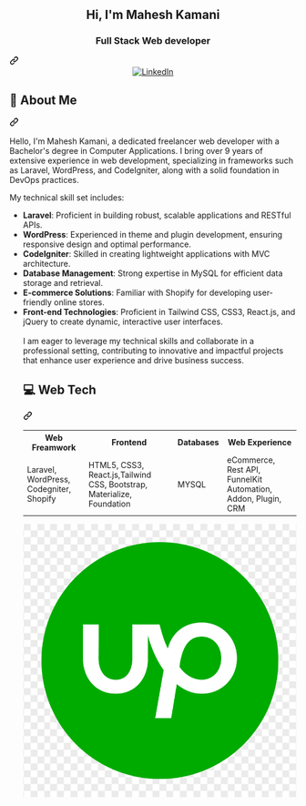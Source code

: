 <article class="markdown-body entry-content container-lg f5" itemprop="text">
  <div class="markdown-heading" dir="auto"><h1 align="center" class="heading-element" dir="auto">Hi, I'm Mahesh Kamani</h1></div>
  <div class="markdown-heading" dir="auto"><h3 align="center" class="heading-element" dir="auto">Full Stack Web developer</h3><a id="user-content-aspiring-software-development-engineer" class="anchor" aria-label="Permalink: Aspiring Software Development Engineer" href="#freelancer-web-developer-wordpress-laravel"><svg class="octicon octicon-link" viewBox="0 0 16 16" version="1.1" width="16" height="16" aria-hidden="true"><path d="m7.775 3.275 1.25-1.25a3.5 3.5 0 1 1 4.95 4.95l-2.5 2.5a3.5 3.5 0 0 1-4.95 0 .751.751 0 0 1 .018-1.042.751.751 0 0 1 1.042-.018 1.998 1.998 0 0 0 2.83 0l2.5-2.5a2.002 2.002 0 0 0-2.83-2.83l-1.25 1.25a.751.751 0 0 1-1.042-.018.751.751 0 0 1-.018-1.042Zm-4.69 9.64a1.998 1.998 0 0 0 2.83 0l1.25-1.25a.751.751 0 0 1 1.042.018.751.751 0 0 1 .018 1.042l-1.25 1.25a3.5 3.5 0 1 1-4.95-4.95l2.5-2.5a3.5 3.5 0 0 1 4.95 0 .751.751 0 0 1-.018 1.042.751.751 0 0 1-1.042.018 1.998 1.998 0 0 0-2.83 0l-2.5 2.5a1.998 1.998 0 0 0 0 2.83Z"></path></svg></a></div>
  <div align="center" dir="auto">    
    <a href="https://www.linkedin.com/in/maheshkamani309/" rel="nofollow">
      <img src="https://camo.githubusercontent.com/bbd5a3be2124528ab2064d49356ed845b5f9a05fc79c603e25c76c6601e28b67/68747470733a2f2f696d672e736869656c64732e696f2f62616467652f4c696e6b6564496e2d2532333030373742352e7376673f6c6f676f3d6c696e6b6564696e266c6f676f436f6c6f723d7768697465" alt="LinkedIn" height="30" data-canonical-src="https://img.shields.io/badge/LinkedIn-%230077B5.svg?logo=linkedin&amp;logoColor=white" style="max-width: 100%;">
    </a>   
  </div>
  <div class="markdown-heading" dir="auto"><h2 class="heading-element" dir="auto">🚀 About Me</h2><a id="user-content--about-me" class="anchor" aria-label="Permalink: 🚀 About Me" href="#-about-me"><svg class="octicon octicon-link" viewBox="0 0 16 16" version="1.1" width="16" height="16" aria-hidden="true"><path d="m7.775 3.275 1.25-1.25a3.5 3.5 0 1 1 4.95 4.95l-2.5 2.5a3.5 3.5 0 0 1-4.95 0 .751.751 0 0 1 .018-1.042.751.751 0 0 1 1.042-.018 1.998 1.998 0 0 0 2.83 0l2.5-2.5a2.002 2.002 0 0 0-2.83-2.83l-1.25 1.25a.751.751 0 0 1-1.042-.018.751.751 0 0 1-.018-1.042Zm-4.69 9.64a1.998 1.998 0 0 0 2.83 0l1.25-1.25a.751.751 0 0 1 1.042.018.751.751 0 0 1 .018 1.042l-1.25 1.25a3.5 3.5 0 1 1-4.95-4.95l2.5-2.5a3.5 3.5 0 0 1 4.95 0 .751.751 0 0 1-.018 1.042.751.751 0 0 1-1.042.018 1.998 1.998 0 0 0-2.83 0l-2.5 2.5a1.998 1.998 0 0 0 0 2.83Z"></path></svg></a></div>
<p dir="auto">Hello, I'm Mahesh Kamani, a dedicated freelancer web developer with a Bachelor's degree in Computer Applications. I bring over 9 years of extensive experience in web development, specializing in frameworks such as Laravel, WordPress, and CodeIgniter, along with a solid foundation in DevOps practices.

My technical skill set includes:
<ul>
<li><strong>Laravel</strong>: Proficient in building robust, scalable applications and RESTful APIs.</li>
<li><strong>WordPress</strong>: Experienced in theme and plugin development, ensuring responsive design and optimal performance.</li>
<li><strong>CodeIgniter</strong>: Skilled in creating lightweight applications with MVC architecture.</li>
<li><strong>Database Management</strong>: Strong expertise in MySQL for efficient data storage and retrieval.</li>
<li><strong>E-commerce Solutions</strong>: Familiar with Shopify for developing user-friendly online stores.</li>
<li><strong>Front-end Technologies</strong>: Proficient in Tailwind CSS, CSS3, React.js, and jQuery to create dynamic, interactive user interfaces.</li>
<br/>
I am eager to leverage my technical skills and collaborate in a professional setting, contributing to innovative and impactful projects that enhance user experience and drive business success.</p>
<div class="markdown-heading" dir="auto"><h2 class="heading-element" dir="auto">💻 Web Tech</h2><a id="user-content--tech-stack" class="anchor" aria-label="Permalink: 💻 Web Tech" href="#-web-technology"><svg class="octicon octicon-link" viewBox="0 0 16 16" width="16" height="16" aria-hidden="true"><path d="m7.775 3.275 1.25-1.25a3.5 3.5 0 1 1 4.95 4.95l-2.5 2.5a3.5 3.5 0 0 1-4.95 0 .751.751 0 0 1 .018-1.042.751.751 0 0 1 1.042-.018 1.998 1.998 0 0 0 2.83 0l2.5-2.5a2.002 2.002 0 0 0-2.83-2.83l-1.25 1.25a.751.751 0 0 1-1.042-.018.751.751 0 0 1-.018-1.042Zm-4.69 9.64a1.998 1.998 0 0 0 2.83 0l1.25-1.25a.751.751 0 0 1 1.042.018.751.751 0 0 1 .018 1.042l-1.25 1.25a3.5 3.5 0 1 1-4.95-4.95l2.5-2.5a3.5 3.5 0 0 1 4.95 0 .751.751 0 0 1-.018 1.042.751.751 0 0 1-1.042.018 1.998 1.998 0 0 0-2.83 0l-2.5 2.5a1.998 1.998 0 0 0 0 2.83Z"></path></svg></a></div>
<markdown-accessiblity-table data-catalyst=""><table>
  <tbody><tr>
    <th>Web Freamwork</th>
    <th>Frontend</th>  
    <th>Databases</th>    
    <th>Web Experience</th>
  </tr>
  <tr>
    <td>
      Laravel, WordPress, Codegniter, Shopify      
    </td>
    <td>
    HTML5, CSS3, React.js,Tailwind CSS, Bootstrap, Materialize, Foundation
    </td>
    <td>
    MYSQL      
    </td>    
    <td>
      eCommerce, Rest API, FunnelKit Automation, Addon, Plugin, CRM
    </td>
  </tr>
</tbody></table></markdown-accessiblity-table> 
  <p dir="auto">
    <a href="https://www.upwork.com/freelancers/maheshkamani309" target="_blank"><img src="https://raw.githubusercontent.com/maheshkamani309/git/refs/heads/main/upwork.png"></a><br>    
  </p>
</article>
